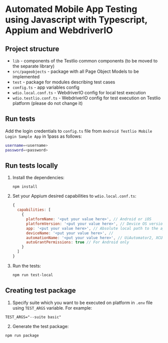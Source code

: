 # Automated Mobile App Testing using Javascript with Typescript, Appium and WebdriverIO

## Project structure

- `lib` - components of the Testlio common components (to be moved to the separate library)
- `src/pageobjects` - package with all Page Object Models to be implemented
- `test` - package for modules describing test cases
- `config.ts` - app variables config
- `wdio.local.conf.ts` - WebdriverIO config for local test execution
- `wdio.testlio.conf.ts` - WebdriverIO config for test execution on Testlio platform (please do not change it)

## Run tests
Add the login credentials to `config.ts` file from `Android Testlio Mobile Login Sample App` in 1pass as follows:
```bash 
username=<username>
password=<password>
```

## Run tests locally

1. Install the dependencies:

   ```shell
   npm install
   ```

2. Set your Appium desired capabilities to `wdio.local.conf.ts`:

    ```js
    {
      capabilities: [
        {
          platformName: '<put your value here>', // Android or iOS
          platformVersion: '<put your value here>', // Device OS version
          app: '<put your value here>', // Absolute local path to the app under test
          deviceName: '<put your value here>', // 
          automationName: '<put your value here>', // UiAutomator2, XCUITest or other
          autoGrantPermissions: true // For Android only
        }
      ]
    }
    ```

3. Run the tests:

    ```bash
    npm run test-local
    ```

## Creating test package
1. Specify suite which you want to be executed on platform in `.env` file using `TEST_ARGS` variable. For example:
```shell
TEST_ARGS="--suite basic"
```
2. Generate the test package:
```bash
npm run package
```
